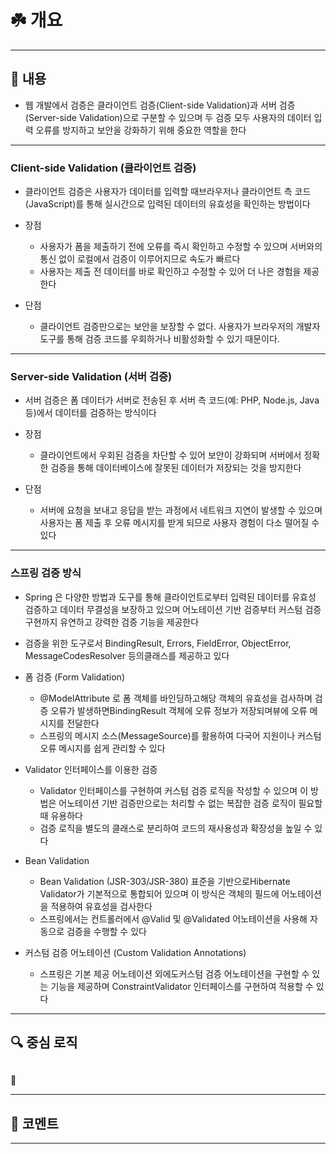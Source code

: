 # ☘️ 개요

---

## 📖 내용

- 웹 개발에서 검증은 클라이언트 검증(Client-side Validation)과 서버 검증(Server-side Validation)으로 구분할 수 있으며 두 검증 모두 사용자의 데이터 입력 오류를 방지하고 보안을 강화하기 위해 중요한 역할을 한다

---

### Client-side Validation (클라이언트 검증)

- 클라이언트 검증은 사용자가 데이터를 입력할 때브라우저나 클라이언트 측 코드(JavaScript)를 통해 실시간으로 입력된 데이터의 유효성을 확인하는 방법이다


- 장점
  - 사용자가 폼을 제출하기 전에 오류를 즉시 확인하고 수정할 수 있으며 서버와의 통신 없이 로컬에서 검증이 이루어지므로 속도가 빠르다
  - 사용자는 제출 전 데이터를 바로 확인하고 수정할 수 있어 더 나은 경험을 제공한다


- 단점
  - 클라이언트 검증만으로는 보안을 보장할 수 없다. 사용자가 브라우저의 개발자 도구를 통해 검증 코드를 우회하거나 비활성화할 수 있기 때문이다.

---

### Server-side Validation (서버 검증)

- 서버 검증은 폼 데이터가 서버로 전송된 후 서버 측 코드(예: PHP, Node.js, Java 등)에서 데이터를 검증하는 방식이다


- 장점
  - 클라이언트에서 우회된 검증을 차단할 수 있어 보안이 강화되며 서버에서 정확한 검증을 통해 데이터베이스에 잘못된 데이터가 저장되는 것을 방지한다


- 단점
  - 서버에 요청을 보내고 응답을 받는 과정에서 네트워크 지연이 발생할 수 있으며 사용자는 폼 제출 후 오류 메시지를 받게 되므로 사용자 경험이 다소 떨어질 수 있다

---

### 스프링 검증 방식

- Spring 은 다양한 방법과 도구를 통해 클라이언트로부터 입력된 데이터를 유효성 검증하고 데이터 무결성을 보장하고 있으며 어노테이션 기반 검증부터 커스텀 검증 구현까지 유연하고 강력한 검증 기능을 제공한다
- 검증을 위한 도구로서 BindingResult, Errors, FieldError, ObjectError, MessageCodesResolver 등의클래스를 제공하고 있다


- 폼 검증 (Form Validation)
  - @ModelAttribute 로 폼 객체를 바인딩하고해당 객체의 유효성을 검사하며 검증 오류가 발생하면BindingResult 객체에 오류 정보가 저장되며뷰에 오류 메시지를 전달한다
  - 스프링의 메시지 소스(MessageSource)를 활용하여 다국어 지원이나 커스텀 오류 메시지를 쉽게 관리할 수 있다
- Validator 인터페이스를 이용한 검증
  - Validator 인터페이스를 구현하여 커스텀 검증 로직을 작성할 수 있으며 이 방법은 어노테이션 기반 검증만으로는 처리할 수 없는 복잡한 검증 로직이 필요할 때 유용하다
  - 검증 로직을 별도의 클래스로 분리하여 코드의 재사용성과 확장성을 높일 수 있다
- Bean Validation
  - Bean Validation (JSR-303/JSR-380) 표준을 기반으로Hibernate Validator가 기본적으로 통합되어 있으며 이 방식은 객체의 필드에 어노테이션을 적용하여 유효성을 검사한다
  - 스프링에서는 컨트롤러에서 @Valid 및 @Validated 어노테이션을 사용해 자동으로 검증을 수행할 수 있다
- 커스텀 검증 어노테이션 (Custom Validation Annotations)
  - 스프링은 기본 제공 어노테이션 외에도커스텀 검증 어노테이션을 구현할 수 있는 기능을 제공하며 ConstraintValidator 인터페이스를 구현하여 적용할 수 있다

---

## 🔍 중심 로직

```java
```

📌

---

## 💬 코멘트

---
